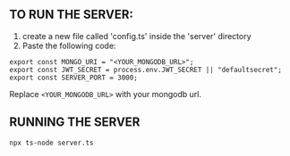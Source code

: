 ## TO RUN THE SERVER:
1. create a new file called 'config.ts' inside the 'server' directory
2. Paste the following code:
```
export const MONGO_URI = "<YOUR_MONGODB_URL>";
export const JWT_SECRET = process.env.JWT_SECRET || "defaultsecret";
export const SERVER_PORT = 3000;
```
Replace ```<YOUR_MONGODB_URL>``` with your mongodb url.

## RUNNING THE SERVER

```npx ts-node server.ts```

